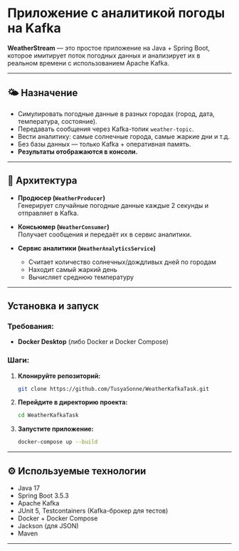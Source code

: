 # Приложение с аналитикой погоды на Kafka

**WeatherStream** — это простое приложение на Java + Spring Boot, которое имитирует поток погодных данных и анализирует их в реальном времени с использованием Apache Kafka.

---

## 🌤️ Назначение

- Симулировать погодные данные в разных городах (город, дата, температура, состояние).
- Передавать сообщения через Kafka-топик `weather-topic`.
- Вести аналитику: самые солнечные города, самые жаркие дни и т.д.
- Без базы данных — только Kafka + оперативная память.
- **Результаты отображаются в консоли.**
---

## 🧩 Архитектура

- **Продюсер (`WeatherProducer`)**  
  Генерирует случайные погодные данные каждые 2 секунды и отправляет в Kafka.

- **Консьюмер (`WeatherConsumer`)**  
  Получает сообщения и передаёт их в сервис аналитики.

- **Сервис аналитики (`WeatherAnalyticsService`)**  
  - Считает количество солнечных/дождливых дней по городам  
  - Находит самый жаркий день  
  - Вычисляет среднюю температуру  

---
## Установка и запуск

### Требования:
- **Docker Desktop** (либо Docker и Docker Compose)

### Шаги:
1. **Клонируйте репозиторий:**
   ```bash
   git clone https://github.com/TusyaSonne/WeatherKafkaTask.git
   ```
2. **Перейдите в директорию проекта:**
   ```bash
   cd WeatherKafkaTask
   ```
3. **Запустите приложение:**
   ```bash
   docker-compose up --build
   ```

---
## ⚙️ Используемые технологии

- Java 17
- Spring Boot 3.5.3
- Apache Kafka
- JUnit 5, Testcontainers (Kafka-брокер для тестов)
- Docker + Docker Compose
- Jackson (для JSON)
- Maven

---

